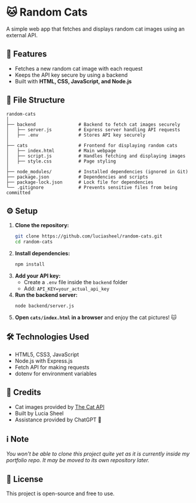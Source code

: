 # 🐱 Random Cats

A simple web app that fetches and displays random cat images using an external API.

## 🚀 Features

- Fetches a new random cat image with each request
- Keeps the API key secure by using a backend
- Built with **HTML, CSS, JavaScript, and Node.js**

## 📂 File Structure

```
random-cats
│
├── backend                # Backend to fetch cat images securely
│   ├── server.js          # Express server handling API requests
│   ├── .env               # Stores API key securely
│
├── cats                   # Frontend for displaying random cats
│   ├── index.html         # Main webpage
│   ├── script.js          # Handles fetching and displaying images
│   ├── style.css          # Page styling
│
├── node_modules/          # Installed dependencies (ignored in Git)
├── package.json           # Dependencies and scripts
├── package-lock.json      # Lock file for dependencies
└── .gitignore             # Prevents sensitive files from being committed
```

## ⚙️ Setup

1. **Clone the repository:**
   ```sh
   git clone https://github.com/luciasheel/random-cats.git  
   cd random-cats
   ```
2. **Install dependencies:**
   ```sh
   npm install
   ```
3. **Add your API key:**
   - Create a `.env` file inside the `backend` folder
   - Add: `API_KEY=your_actual_api_key`
4. **Run the backend server:**
   ```sh
   node backend/server.js
   ```
5. **Open ********`cats/index.html`******** in a browser** and enjoy the cat pictures! 🐱

## 🛠 Technologies Used

- HTML5, CSS3, JavaScript
- Node.js with Express.js
- Fetch API for making requests
- dotenv for environment variables

## 🙌 Credits

- Cat images provided by [The Cat API](https://thecatapi.com/)
- Built by Lucia Sheel
- Assistance provided by ChatGPT 🤖

## ℹ️ Note

*You won't be able to clone this project quite yet as it is currently inside my portfolio repo. It may be moved to its own repository later.*

## 📜 License

This project is open-source and free to use.

